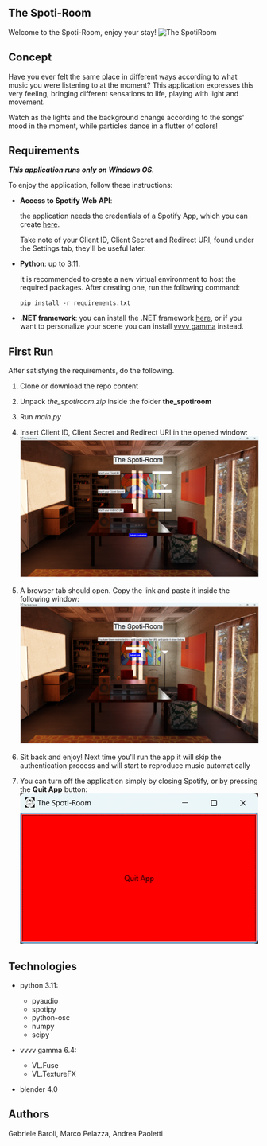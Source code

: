 ## The Spoti-Room
Welcome to the Spoti-Room, enjoy your stay!
![The SpotiRoom](/img/rendering_finale.png)

## Concept
Have you ever felt the same place in different ways according to what music you were listening to at the moment?
This application expresses this very feeling, bringing different sensations to life, playing with light and movement.

Watch as the lights and the background change according to the songs' mood in the moment, while particles dance in a flutter of colors!

## Requirements
***This application runs only on Windows OS.***  

To enjoy the application, follow these instructions: 
- **Access to Spotify Web API**:

    the application needs the credentials of a Spotify App, which you can create [here](https://developer.spotify.com/).

    Take note of your Client ID, Client Secret and Redirect URI, found under the Settings tab, they'll be useful later.

- **Python**: up to 3.11.
    
    It is recommended to create a new virtual environment to host the required packages. After creating one, run the following command:

    ```
    pip install -r requirements.txt
    ```
- **.NET framework**:
    you can install the .NET framework [here](https://dotnet.microsoft.com), or if you want to personalize your scene you can install [vvvv gamma](https://visualprogramming.net/) instead.

## First Run

After satisfying the requirements, do the following.

1. Clone or download the repo content

2. Unpack _the_spotiroom.zip_ inside the folder __the_spotiroom__

3. Run _main.py_

4. Insert Client ID, Client Secret and Redirect URI in the opened window:
![Credentials](/img/credentials.png)

5. A browser tab should open. Copy the link and paste it inside the following window:
![Link](/img/link.png)

6. Sit back and enjoy! Next time you'll run the app it will skip the authentication process and will start to reproduce music automatically

7. You can turn off the application simply by closing Spotify, or by pressing the __Quit App__ button:
![Quit](/img/quit.png)

## Technologies

+ python 3.11:
    - pyaudio
    - spotipy
    - python-osc
    - numpy
    - scipy
+ vvvv gamma 6.4:
    - VL.Fuse
    - VL.TextureFX

+ blender 4.0

## Authors
Gabriele Baroli, Marco Pelazza, Andrea Paoletti
